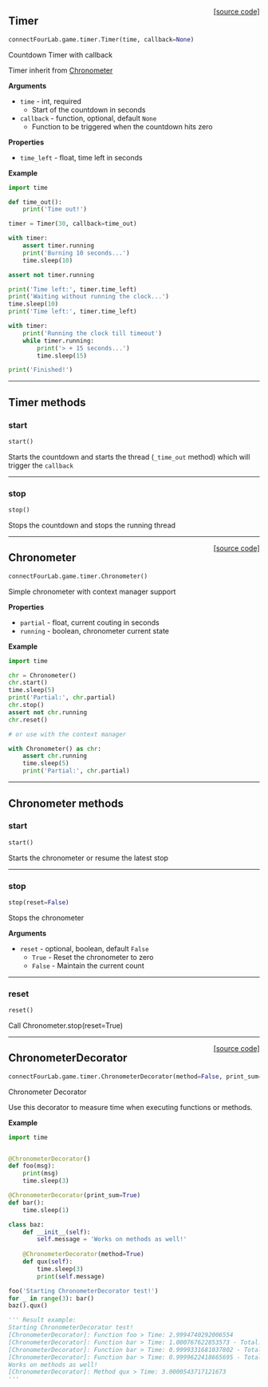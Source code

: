 <span style="float:right;">[[source code]](https://github.com/yuriharrison/connect-four-lab/blob/master/connectFourLab/game/timer.py#L177)</span>
## Timer

```python
connectFourLab.game.timer.Timer(time, callback=None)
```

Countdown Timer with callback

Timer inherit from [Chronometer](#chronometer-class)

__Arguments__

- `time` -  int, required
    - Start of the countdown in seconds
- `callback` -  function, optional, default `None`
    - Function to be triggered when the countdown hits zero

__Properties__

- `time_left` -  float, time left in seconds

__Example__


```python
import time

def time_out():
    print('Time out!')

timer = Timer(30, callback=time_out)

with timer:
    assert timer.running
    print('Burning 10 seconds...')
    time.sleep(10)

assert not timer.running

print('Time left:', timer.time_left)
print('Waiting without running the clock...')
time.sleep(10)
print('Time left:', timer.time_left)

with timer:
    print('Running the clock till timeout')
    while timer.running:
        print('> + 15 seconds...')
        time.sleep(15)

print('Finished!')
```


---
## Timer methods

### start


```python
start()
```


Starts the countdown and starts the thread (`_time_out` method)
which will trigger the `callback`


---
### stop


```python
stop()
```


Stops the countdown and stops the running thread

----

<span style="float:right;">[[source code]](https://github.com/yuriharrison/connect-four-lab/blob/master/connectFourLab/game/timer.py#L7)</span>
## Chronometer

```python
connectFourLab.game.timer.Chronometer()
```

Simple chronometer with context manager support

__Properties__

- `partial` -  float, current couting in seconds
- `running` -  boolean, chronometer current state

__Example__


```python
import time

chr = Chronometer()
chr.start()
time.sleep(5)
print('Partial:', chr.partial)
chr.stop()
assert not chr.running
chr.reset()

# or use with the context manager

with Chronometer() as chr:
    assert chr.running
    time.sleep(5)
    print('Partial:', chr.partial)
```


---
## Chronometer methods

### start


```python
start()
```


Starts the chronometer or resume the latest stop

---
### stop


```python
stop(reset=False)
```


Stops the chronometer

__Arguments__

- `reset` -  optional, boolean, default `False`
    - `True` - Reset the chronometer to zero
    - `False` - Maintain the current count


---
### reset


```python
reset()
```


Call Chronometer.stop(reset=True)

----

<span style="float:right;">[[source code]](https://github.com/yuriharrison/timer/blob/master/connectFourLab/game/timer.py#L87)</span>
## ChronometerDecorator

```python
connectFourLab.game.timer.ChronometerDecorator(method=False, print_sum=False)
```

Chronometer Decorator

Use this decorator to measure time when executing functions
or methods.

__Example__


```python
import time


@ChronometerDecorator()
def foo(msg):
    print(msg)
    time.sleep(3)

@ChronometerDecorator(print_sum=True)
def bar():
    time.sleep(1)

class baz:
    def __init__(self):
        self.message = 'Works on methods as well!'
        
    @ChronometerDecorator(method=True)
    def qux(self):
        time.sleep(3)
        print(self.message)

foo('Starting ChronometerDecorator test!')
for _ in range(3): bar()
baz().qux()

''' Result example:
Starting ChronometerDecorator test!
[ChronometerDecorator]: Function foo > Time: 2.9994740292006554
[ChronometerDecorator]: Function bar > Time: 1.000767622853573 - Total: 1.000767622853573
[ChronometerDecorator]: Function bar > Time: 0.9999331681037802 - Total: 2.000700790957353
[ChronometerDecorator]: Function bar > Time: 0.9999622418665695 - Total: 3.0006630328239225
Works on methods as well!
[ChronometerDecorator]: Method qux > Time: 3.0000543717121673
'''

```
